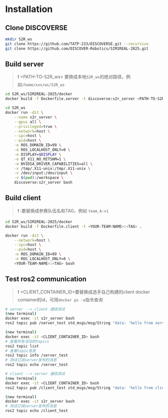 # Installation

## Clone DISCOVERSE

```bash
mkdir S2R_ws
git clone https://github.com/TATP-233/DISCOVERSE.git --recursive
git clone https://github.com/DISCOVER-Robotics/SIM2REAL-2025.git
```

## Build server

>   ❗️ <PATH-TO-S2R_ws> 要换成本地`S2R_ws`的绝对路径，例如`/home/xxx/ws/S2R_ws`

```bash
cd S2R_ws/SIM2REAL-2025/docker
docker build -f Dockerfile.server -t discoverse:s2r_server <PATH-TO-S2R_ws>

cd S2R_ws
docker run -dit \
    --name s2r_server \
    --gpus all \
    --privileged=true \
    --network=host \
    --ipc=host \
    --pid=host \
    -e ROS_DOMAIN_ID=99 \
    -e ROS_LOCALHOST_ONLY=0 \
    -e DISPLAY=$DISPLAY \
    -e QT_X11_NO_MITSHM=1 \
    -e NVIDIA_DRIVER_CAPABILITIES=all \
    -v /tmp/.X11-unix:/tmp/.X11-unix \
    -v /dev/input:/dev/input \
    -v $(pwd):/workspace \
    discoverse:s2r_server bash
```

## Build client

>   ❗️ <YOUR-TEAM-NAME>:<TAG>要替换成参赛队伍名和TAG，例如 `team_A:v1`

```bash
cd S2R_ws/SIM2REAL-2025/docker
docker build -f Dockerfile.client -t <YOUR-TEAM-NAME>:<TAG> .

docker run -dit \
    --network=host \
    --ipc=host \
    --pid=host \
    -e ROS_DOMAIN_ID=99 \
    -e ROS_LOCALHOST_ONLY=0 \
    <YOUR-TEAM-NAME>:<TAG> bash
```

## Test ros2 communication

>   ❗️ <CLIENT_CONTAINER_ID>要替换成选手自己构建的client docker container的id，可用`docker ps -a`指令查询

```bash
# server --> client 通信测试
(new terminal)
docker exec -it s2r_server bash
ros2 topic pub /server_test std_msgs/msg/String "data: 'hello from server'"

(new terminal)
docker exec -it <CLIENT_CONTAINER_ID> bash
# 查看所有活动的topics
ros2 topic list
# 查看topic信息
ros2 topic info /server_test
# 测试订阅server发布的消息
ros2 topic echo /server_test

# client --> server 通信测试
(new terminal)
docker exec -it <CLIENT_CONTAINER_ID> bash
ros2 topic pub /client_test std_msgs/msg/String "data: 'hello from client'"

(new terminal)
docker exec -it s2r_server bash
# 测试订阅server发布的消息
ros2 topic echo /client_test

```